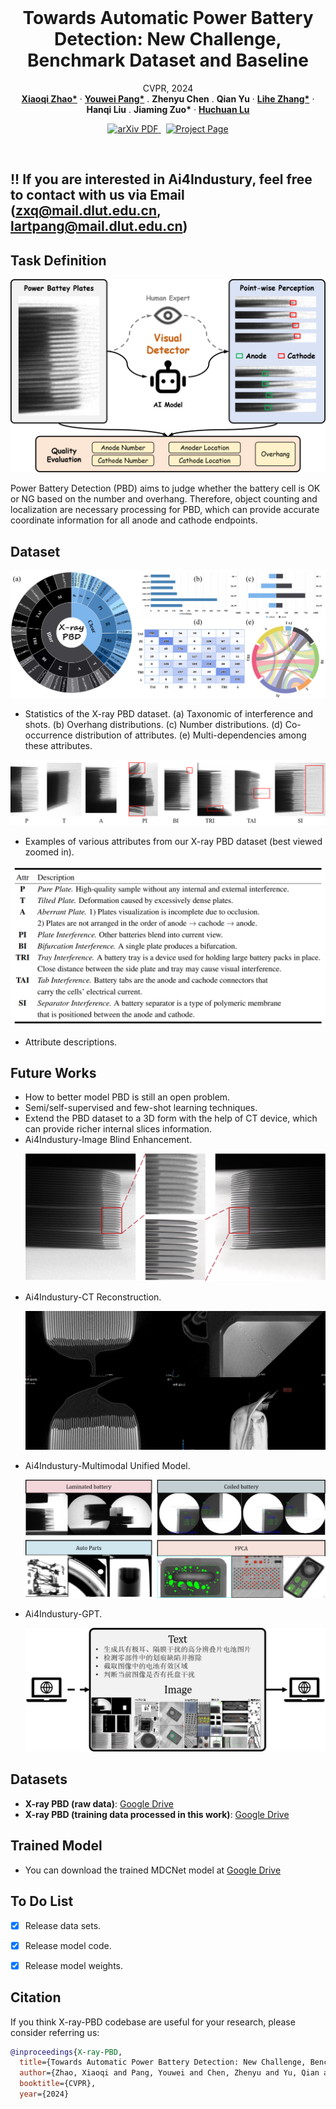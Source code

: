 <br />
<p align="center">
  <h1 align="center">Towards Automatic Power Battery Detection:  New Challenge, Benchmark Dataset and Baseline</h1>
  <p align="center">
    CVPR, 2024
    <br />
    <a href="https://xiaoqi-zhao-dlut.github.io/"><strong>Xiaoqi Zhao*</strong></a>
    ·
    <a href="https://lartpang.github.io/"><strong>Youwei Pang*</strong></a>
    .
    <a ><strong>Zhenyu Chen</strong></a>
    .
    <a ><strong>Qian Yu</strong></a>
    ·
    <a href="https://scholar.google.com/citations?hl=zh-CN&user=XGPdQbIAAAAJ"><strong>Lihe Zhang*</strong></a>
    ·
      <a ><strong>Hanqi Liu</strong></a>
    .
     <a ><strong>Jiaming Zuo*</strong></a>
    ·
    <a href="https://scholar.google.com/citations?hl=zh-CN&user=D3nE0agAAAAJ"><strong>Huchuan Lu</strong></a>
  </p>

  <p align="center">
    <a href='https://arxiv.org/pdf/2312.02528v2.pdf'>
      <img src='https://img.shields.io/badge/Paper-PDF-green?style=flat&logo=arXiv&logoColor=green' alt='arXiv PDF'>
    </a>
    <a href='https://xiaoqi-zhao-dlut.github.io/xray_pbd_cvpr2024/' style='padding-left: 0.5rem;'>
      <img src='https://img.shields.io/badge/Project-Page-blue?style=flat&logo=Google%20chrome&logoColor=blue' alt='Project Page'>
    </a>
  </p>
<br />

## !! If you are interested in Ai4Industury, feel free to contact with us via Email (zxq@mail.dlut.edu.cn, lartpang@mail.dlut.edu.cn)

## Task Definition
<p align="center">
    <img src="./image/pbd_taskpng.png"/> <br />
</p>
Power Battery Detection (PBD) aims to judge whether the battery cell is OK or NG based on the number and overhang. Therefore, object counting and localization are necessary processing for PBD, which can provide accurate coordinate information for all anode and cathode endpoints.


## Dataset
<p align="center">
    <img src="./image/datasets_characteristic -1.png"/> <br />
</p> 

- Statistics of the X-ray PBD dataset. (a) Taxonomic of interference and shots. (b) Overhang distributions. (c) Number distributions. (d) Co-occurrence  distribution of attributes. (e) Multi-dependencies among these attributes.
 
 <p align="center">
    <img src="./image/battery_class.png"/> <br />
</p>     

- Examples of various attributes from our X-ray PBD dataset (best viewed zoomed in).
 
 <p align="center">
    <img src="./image/attribute_description.png"/> <br />
</p> 

- Attribute descriptions.

## Future Works
- How to better model PBD is still an open problem.
- Semi/self-supervised and few-shot learning techniques.
- Extend the PBD dataset to a 3D form with the help of CT device, which can provide richer internal slices information. 
- Ai4Industury-Image Blind Enhancement.
   <p align="center">
    <img src="./image/future_work_enhance.png"/> <br />
</p> 

- Ai4Industury-CT Reconstruction.
     <p align="center">
    <img src="./image/3D_re.png"/> <br />
</p> 

- Ai4Industury-Multimodal Unified Model.
     <p align="center">
    <img src="./image/Unifiied_model.png"/> <br />
</p> 

- Ai4Industury-GPT.
     <p align="center">
    <img src="./image/Ai4Industry_GPT.png"/> <br />
</p> 

## Datasets 
-  **X-ray PBD (raw data)**: [Google Drive](https://drive.google.com/file/d/1d_b1V9XimIZSVVPxr3WlKaBtUsIGr9Mq/view?usp=sharing)
-  **X-ray PBD (training data processed in this work)**: [Google Drive](https://drive.google.com/file/d/181Ct0wX05Wc5Ac_LCCgMO9q50vmdGky5/view?usp=sharing)

## Trained Model
-  You can download the trained MDCNet model at [Google Drive](https://drive.google.com/file/d/1NU0xWcRwipYkgj1YxMABoO-Kd3VRcdPU/view?usp=sharing) 
## To Do List

- [x] Release data sets.
- [x] Release model code.
- [x] Release model weights.






## Citation

If you think X-ray-PBD codebase are useful for your research, please consider referring us:

```bibtex
@inproceedings{X-ray-PBD,
  title={Towards Automatic Power Battery Detection: New Challenge, Benchmark Dataset and Baseline},
  author={Zhao, Xiaoqi and Pang, Youwei and Chen, Zhenyu and Yu, Qian and Zhang, Lihe and Liu, Hanqi and Zuo, Jiaming and Lu, Huchua},
  booktitle={CVPR},
  year={2024}
```
